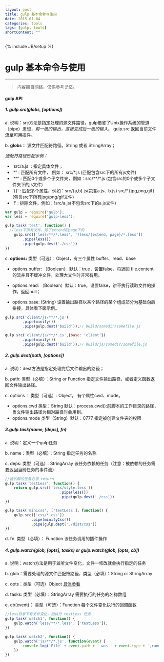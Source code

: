 ```yaml
---
layout: post
title: gulp 基本命令与使用
date: 2015-01-04
categories: tools
tags: [gulp, tools]
shortContent: ""
---
```

{% include JB/setup %}

# gulp 基本命令与使用
----

> 内容摘自网络，仅供参考记忆。

#### gulp API

##### 1. gulp.src(globs, [options])

a. 说明：src方法是指定处理的源文件路径，gulp借鉴了Unix操作系统的管道（pipe）思想，*前一级的输出，直接变成后一级的输入*，
gulp.src     返回当前文件流至可用插件。

b. **globs：**  源文件匹配符路径。String  或者 StringArray；

<!--break-->

_通配符路径匹配示例：_

- 'src/a.js' : 指定具体文件；
- '\*' : 匹配所有文件， 例如： src/\*.js (匹配包含src下的所有js文件)
- '\*\*' : 匹配0个或多个子文件夹，例如：src/\*\*/\*.js (包含src的0个或多个子文件夹下的js文件)
- '{}' : 匹配多个属性，例如：src/{a,b}.js(包含a.js、b.js) src/\*.{jpg,png,gif}(包含src下所有jpg/png/gif文件)
- '!' : 排除文件，例如：!src/a.js(不包含src下的a.js文件)

```javascript
var gulp = require('gulp');
var less = require('gulp-less');

gulp.task('test', function() {
  //less下所有文件，除了extend和page下的
	gulp.src(['less/**/*.less', '!less/{extend, page}/*.less'])
	    .pipe(less())
	    .pipe(gulp.dest('./css'))
})
```

c. **options:** 类型（可选）：Object，有三个属性 buffer、read、base

- options.buffer: （Boolean） 默认：true，设置false，将返回 file.content 的流并且不缓冲文件，处理大文件时非常有用。

- options.read: （Boolean）默认：true，设置false，讲不执行读取文件的操作，返回null；

- options.base: (String) 设置输出路径以某个路径的某个组成部分为基础向后拼接，具体看下面示例。

```javascript
gulp.src('client/js/**/*.js')
		.pipe(minify())
		.pipe(gulp.dest('build'));// build/somedir/somefile.js

gulp.src('client/js/**/*.js',{base: 'client'})
		.pipe(minify())
		.pipe(gulp.dest('build'));// build/js/somedir/somefile.js
```

##### 2. gulp.dest(path, [options])

a. 说明：dest方法是指定处理完后文件输出的路径；

b. path: 类型（必填）：String or Function 指定文件输出路径，或者定义函数返回文件输出路径。

c. options： 类型（可选）: Object， 有个属性cwd、mode。

- options.cwd 类型：String 默认：process.cwd():前脚本的工作目录的路径，当文件输出路径为相对路径时会用到。
- options.mode 类型（String）默认：0777 指定被创建文件夹的权限

##### 3.gulp.task(name, [deps], fn)

a. 说明：定义一个gulp任务

b. name：类型（必填）：String 指定任务的名称

c. deps: 类型（可选）：StringArray 该任务依赖的任务（注意：被依赖的任务需要返回当前任务的事件流）

```javascript
//被依赖的任务必须 return
gulp.task('testLess', function() {
	return gulp.src(['less/style.less'])
						 .pipe(less())
						 .pipe(gulp.dest('./css'))
})

gulp.task('minicss', ['testLess'], function() {
	gulp.src(['css/*.css'])
			.pipe(minifyCss())
			.pipe(gulp.dest('./dist/css'))
})
```
d. fn: 类型（必填）： Function 该任务调用的插件操作

##### 4. gulp.watch(glob, [opts], tasks) or gulp.watch(glob, [opts, cb])

a. 说明：watch方法是用于监听文件变化，文件一修改就会执行指定的任务

b. glob：需要处理的源文件匹配符路径，类型（必填）：String or StringArray

c. opts：类型（可选）Object [具体参看](https://github.com/shama/gaze)

d. tasks: 类型（必填）：StringArray 需要执行的任务的名称数组

e. cb(event)： 类型（可选）：Function 每个文件变化执行的回调函数

```javascript
//less目录下有文件变化，则执行 testLess 任务
gulp.task('watch1', function() {
	gulp.watch('less/**/*.less', ['testLess']);
})

gulp.task('watch2', function() {
	gulp.watch('js/**/*.js', function(event) {
		console.log('File' + event.path + ' was ' + event.type + ',running tasks..')
	})
})
```



